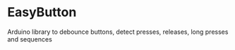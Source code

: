 # EasyButton
Arduino library to debounce buttons, detect presses, releases, long presses and sequences
